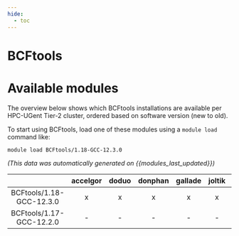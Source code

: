 ```yaml
---
hide:
  - toc
---
```


BCFtools
========

# Available modules


The overview below shows which BCFtools installations are available per HPC-UGent Tier-2 cluster, ordered based on software version (new to old).

To start using BCFtools, load one of these modules using a `module load` command like:

```shell
module load BCFtools/1.18-GCC-12.3.0
```

*(This data was automatically generated on {{modules_last_updated}})*  

| |accelgor|doduo|donphan|gallade|joltik|shinx|
| :---: | :---: | :---: | :---: | :---: | :---: | :---: |
|BCFtools/1.18-GCC-12.3.0|x|x|x|x|x|x|
|BCFtools/1.17-GCC-12.2.0|-|-|-|-|-|x|
